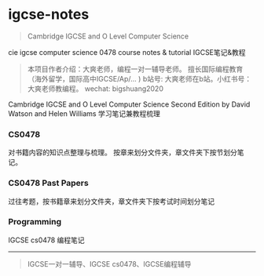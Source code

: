 # igcse-notes
> Cambridge IGCSE and O Level Computer Science 


cie igcse computer science 0478 course notes &amp; tutorial
IGCSE笔记&amp;教程

> 本项目作者介绍：大爽老师，编程一对一辅导老师。
> 擅长国际编程教育（海外留学，国际高中IGCSE/Ap/... )
> b站号: 大爽老师在b站。小红书号：大爽老师教编程。
> wechat: bigshuang2020

Cambridge IGCSE and O Level 
Computer Science Second Edition by David Watson and Helen Williams
学习笔记兼教程梳理

### CS0478
对书籍内容的知识点整理与梳理。
按章来划分文件夹，章文件夹下按节划分笔记。

### CS0478 Past Papers
过往考题，按书籍章来划分文件夹，章文件夹下按考试时间划分笔记

### Programming

IGCSE cs0478 编程笔记


---

> IGCSE一对一辅导、IGCSE cs0478、IGCSE编程辅导